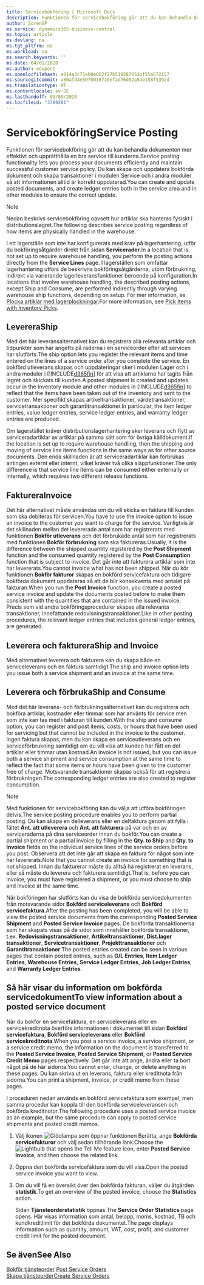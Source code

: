 ```yaml
---
title: Servicebokföring | Microsoft Docs
description: Funktionen för servicebokföring gör att du kan behandla dokumenten mer effektivt och upprätthålla en bra service till kunderna. Du kan skapa och uppdatera bokförda dokument och skapa transaktioner i modulen Service och i andra moduler så att informationen alltid är korrekt uppdaterad.
author: SorenGP
ms.service: dynamics365-business-central
ms.topic: article
ms.devlang: na
ms.tgt_pltfrm: na
ms.workload: na
ms.search.keywords: ''
ms.date: 04/01/2020
ms.author: edupont
ms.openlocfilehash: a014a3c75ab0e0b2f27b519287651bf55a572157
ms.sourcegitcommit: a80afd4e5075018716efad76d82a54e158f1392d
ms.translationtype: HT
ms.contentlocale: sv-SE
ms.lasthandoff: 09/09/2020
ms.locfileid: "3789281"
---
```

# <a name="service-posting"></a><span data-ttu-id="a2895-104">Servicebokföring</span><span class="sxs-lookup"><span data-stu-id="a2895-104">Service Posting</span></span>
<span data-ttu-id="a2895-105">Funktionen för servicebokföring gör att du kan behandla dokumenten mer effektivt och upprätthålla en bra service till kunderna.</span><span class="sxs-lookup"><span data-stu-id="a2895-105">Service posting functionality lets you process your documents efficiently and maintain successful customer service policy.</span></span> <span data-ttu-id="a2895-106">Du kan skapa och uppdatera bokförda dokument och skapa transaktioner i modulen Service och i andra moduler så att informationen alltid är korrekt uppdaterad.</span><span class="sxs-lookup"><span data-stu-id="a2895-106">You can create and update posted documents, and create ledger entries both in the service area and in other modules to ensure the correct update.</span></span>  

> [!NOTE]  
>  <span data-ttu-id="a2895-107">Nedan beskrivs servicebokföring oavsett hur artiklar ska hanteras fysiskt i distributionslagret.</span><span class="sxs-lookup"><span data-stu-id="a2895-107">The following describes service posting regardless of how items are physically handled in the warehouse.</span></span>  
>   
>  <span data-ttu-id="a2895-108">I ett lagerställe som inte har konfigurerats med krav på lagerhantering, utför du bokföringsåtgärder direkt från sidan **Servicerader**.</span><span class="sxs-lookup"><span data-stu-id="a2895-108">In a location that is not set up to require warehouse handling, you perform the posting actions directly from the **Service Lines** page.</span></span> <span data-ttu-id="a2895-109">I lagerställen som omfattar lagerhantering utförs de beskrivna bokföringsåtgärderna, utom förbrukning, indirekt via varierande lagerleveransfunktioner beroende på konfiguration.</span><span class="sxs-lookup"><span data-stu-id="a2895-109">In locations that involve warehouse handling, the described posting actions, except Ship and Consume, are performed indirectly through varying warehouse ship functions, depending on setup.</span></span> <span data-ttu-id="a2895-110">För mer information, se [Plocka artiklar med lagerplockningar](warehouse-how-to-pick-items-with-inventory-picks.md).</span><span class="sxs-lookup"><span data-stu-id="a2895-110">For more information, see [Pick Items with Inventory Picks](warehouse-how-to-pick-items-with-inventory-picks.md).</span></span>  

## <a name="ship"></a><span data-ttu-id="a2895-111">Leverera</span><span class="sxs-lookup"><span data-stu-id="a2895-111">Ship</span></span>  
<span data-ttu-id="a2895-112">Med det här leveransalternativet kan du registrera alla relevanta artiklar och tidpunkter som har angetts på raderna i en serviceorder efter att servicen har slutförts.</span><span class="sxs-lookup"><span data-stu-id="a2895-112">The ship option lets you register the relevant items and time entered on the lines of a service order after you complete the service.</span></span> <span data-ttu-id="a2895-113">En bokförd utleverans skapas och uppdateringar sker i modulen Lager och i andra moduler i [!INCLUDE[d365fin](includes/d365fin_md.md)] för att visa att artiklarna har tagits från lagret och skickats till kunden.</span><span class="sxs-lookup"><span data-stu-id="a2895-113">A posted shipment is created and updates occur in the Inventory module and other modules in [!INCLUDE[d365fin](includes/d365fin_md.md)] to reflect that the items have been taken out of the inventory and sent to the customer.</span></span> <span data-ttu-id="a2895-114">Mer specifikt skapas artikeltransaktioner, värdetransaktioner, servicetransaktioner och garantitransaktioner.</span><span class="sxs-lookup"><span data-stu-id="a2895-114">In particular, the item ledger entries, value ledger entries, service ledger entries, and warranty ledger entries are produced.</span></span>  

<span data-ttu-id="a2895-115">Om lagerstället kräver distributionslagerhantering sker leverans och flytt av serviceradartiklar av artiklar på samma sätt som för övriga källdokument.</span><span class="sxs-lookup"><span data-stu-id="a2895-115">If the location is set up to require warehouse handling, then the shipping and moving of service line items functions in the same ways as for other source documents.</span></span> <span data-ttu-id="a2895-116">Den enda skillnaden är att serviceradartiklar kan förbrukas antingen externt eller internt, vilket kräver två olika släppfunktioner.</span><span class="sxs-lookup"><span data-stu-id="a2895-116">The only difference is that service line items can be consumed either externally or internally, which requires two different release functions.</span></span>

## <a name="invoice"></a><span data-ttu-id="a2895-117">Fakturera</span><span class="sxs-lookup"><span data-stu-id="a2895-117">Invoice</span></span>  
<span data-ttu-id="a2895-118">Det här alternativet måste användas om du vill skicka en faktura till kunden som ska debiteras för servicen.</span><span class="sxs-lookup"><span data-stu-id="a2895-118">You have to use the invoice option to issue an invoice to the customer you want to charge for the service.</span></span> <span data-ttu-id="a2895-119">Vanligtvis är det skillnaden mellan det levererade antal som har registrerats med funktionen **Bokför utleverans** och det förbrukade antal som har registrerats med funktionen **Bokför förbrukning** som ska faktureras.</span><span class="sxs-lookup"><span data-stu-id="a2895-119">Usually, it is the difference between the shipped quantity registered by the **Post Shipment** function and the consumed quantity registered by the **Post Consumption** function that is subject to invoice.</span></span> <span data-ttu-id="a2895-120">Det går inte att fakturera artiklar som inte har levererats.</span><span class="sxs-lookup"><span data-stu-id="a2895-120">You cannot invoice what has not been shipped.</span></span> <span data-ttu-id="a2895-121">När du kör funktionen **Bokför fakturor** skapas en bokförd servicefaktura och tidigare bokförda dokument uppdateras så att de blir konsekventa med antalet på fakturan.</span><span class="sxs-lookup"><span data-stu-id="a2895-121">When you run the **Post Invoice** function, you create a posted service invoice and update the documents posted before to make them consistent with the quantities that are contained in the issued invoice.</span></span> <span data-ttu-id="a2895-122">Precis som vid andra bokföringsprocedurer skapas alla relevanta transaktioner, innefattande redovisningstransaktioner.</span><span class="sxs-lookup"><span data-stu-id="a2895-122">Like in other posting procedures, the relevant ledger entries that includes general ledger entries, are generated.</span></span>  

## <a name="ship-and-invoice"></a><span data-ttu-id="a2895-123">Leverera och fakturera</span><span class="sxs-lookup"><span data-stu-id="a2895-123">Ship and Invoice</span></span>  
<span data-ttu-id="a2895-124">Med alternativet leverera och fakturera kan du skapa både en serviceleverans och en faktura samtidigt.</span><span class="sxs-lookup"><span data-stu-id="a2895-124">The ship and invoice option lets you issue both a service shipment and an invoice at the same time.</span></span>  

## <a name="ship-and-consume"></a><span data-ttu-id="a2895-125">Leverera och förbruka</span><span class="sxs-lookup"><span data-stu-id="a2895-125">Ship and Consume</span></span>  
<span data-ttu-id="a2895-126">Med det här leverans- och förbrukningsalternativet kan du registrera och bokföra artiklar, kostnader eller timmar som har använts för service men som inte kan tas med i fakturan till kunden.</span><span class="sxs-lookup"><span data-stu-id="a2895-126">With the ship and consume option, you can register and post items, costs, or hours that have been used for servicing but that cannot be included in the invoice to the customer.</span></span> <span data-ttu-id="a2895-127">Ingen faktura skapas, men du kan skapa en serviceutleverans och en serviceförbrukning samtidigt om du vill visa att kunden har fått en del artiklar eller timmar utan kostnad.</span><span class="sxs-lookup"><span data-stu-id="a2895-127">An invoice is not issued, but you can issue both a service shipment and service consumption at the same time to reflect the fact that some items or hours have been given to the customer free of charge.</span></span> <span data-ttu-id="a2895-128">Motsvarande transaktioner skapas också för att registrera förbrukningen.</span><span class="sxs-lookup"><span data-stu-id="a2895-128">The corresponding ledger entries are also created to register consumption.</span></span>  

> [!NOTE]  
>  <span data-ttu-id="a2895-129">Med funktionen för servicebokföring kan du välja att utföra bokföringen delvis.</span><span class="sxs-lookup"><span data-stu-id="a2895-129">The service posting procedure enables you to perform partial posting.</span></span> <span data-ttu-id="a2895-130">Du kan skapa en delleverans eller en delfaktura genom att fylla i fältet **Ant. att utleverera** och **Ant. att fakturera** på var och en av  serviceraderna på dina serviceorder innan du bokför.</span><span class="sxs-lookup"><span data-stu-id="a2895-130">You can create a partial shipment or a partial invoice by filling in the **Qty. to Ship** and **Qty. to Invoice** fields on the individual service lines of the service orders before you post.</span></span> <span data-ttu-id="a2895-131">Observera att det inte går att skapa en faktura för något som inte har levererats.</span><span class="sxs-lookup"><span data-stu-id="a2895-131">Note that you cannot create an invoice for something that is not shipped.</span></span> <span data-ttu-id="a2895-132">Innan du fakturerar måste du alltså ha registrerat en leverans, eller så måste du leverera och fakturera samtidigt.</span><span class="sxs-lookup"><span data-stu-id="a2895-132">That is, before you can invoice, you must have registered a shipment, or you must choose to ship and invoice at the same time.</span></span>  

<span data-ttu-id="a2895-133">När bokföringen har slutförts kan du visa de bokförda servicedokumenten från motsvarande sidor **Bokförd serviceleverans** och **Bokförd servicefaktura**.</span><span class="sxs-lookup"><span data-stu-id="a2895-133">After the posting has been completed, you will be able to view the posted service documents from the corresponding **Posted Service Shipment** and **Posted Service Invoice** pages.</span></span> <span data-ttu-id="a2895-134">De bokförda transaktionerna som har skapats visas på de sidor som innehåller bokförda transaktioner, t.ex. **Redovisningstransaktioner**, **Artikeltransaktioner**, **Dist.lager transaktioner**, **Servicetransaktioner**, **Projekttransaktioner** och **Garantitransaktioner**.</span><span class="sxs-lookup"><span data-stu-id="a2895-134">The posted entries created can be seen in various pages that contain posted entries, such as **G/L Entries**, **Item Ledger Entries**, **Warehouse Entries**, **Service Ledger Entries**, **Job Ledger Entries**, and **Warranty Ledger Entries**.</span></span>  

## <a name="to-view-information-about-a-posted-service-document"></a><span data-ttu-id="a2895-135">Så här visar du information om bokförda servicedokument</span><span class="sxs-lookup"><span data-stu-id="a2895-135">To view information about a posted service document</span></span>  
<span data-ttu-id="a2895-136">När du bokför en servicefaktura, en serviceleverans eller en servicekreditnota överförs informationen i dokumentet till sidan **Bokförd servicefaktura**, **Bokförd serviceleverans** eller **Bokförd servicekreditnota**.</span><span class="sxs-lookup"><span data-stu-id="a2895-136">When you post a service invoice, a service shipment, or a service credit memo, the information on the document is transferred to the **Posted Service Invoice**, **Posted Service Shipment**, or **Posted Service Credit Memo** pages respectively.</span></span> <span data-ttu-id="a2895-137">Det går inte att ange, ändra eller ta bort något på de här sidorna.</span><span class="sxs-lookup"><span data-stu-id="a2895-137">You cannot enter, change, or delete anything in these pages.</span></span> <span data-ttu-id="a2895-138">Du kan skriva ut en leverans, faktura eller kreditnota från sidorna.</span><span class="sxs-lookup"><span data-stu-id="a2895-138">You can print a shipment, invoice, or credit memo from these pages.</span></span>  

<span data-ttu-id="a2895-139">I proceduren nedan används en bokförd servicefaktura som exempel, men samma procedur kan koppla till den bokförda serviceleveransen och bokförda kreditnotor.</span><span class="sxs-lookup"><span data-stu-id="a2895-139">The following procedure uses a posted service invoice as an example, but the same procedure can apply to posted service shipments and posted credit memos.</span></span>  

1. <span data-ttu-id="a2895-140">Välj ikonen ![Glödlampa som öppnar funktionen Berätta](media/ui-search/search_small.png "Berätta vad du vill göra"), ange **Bokförda servicefakturor** och välj sedan tillhörande länk.</span><span class="sxs-lookup"><span data-stu-id="a2895-140">Choose the ![Lightbulb that opens the Tell Me feature](media/ui-search/search_small.png "Tell me what you want to do") icon, enter **Posted Service Invoice**, and then choose the related link.</span></span>  
2. <span data-ttu-id="a2895-141">Öppna den bokförda servicefaktura som du vill visa.</span><span class="sxs-lookup"><span data-stu-id="a2895-141">Open the posted service invoice you want to view.</span></span>  
3. <span data-ttu-id="a2895-142">Om du vill få en översikt över den bokförda fakturan, väljer du åtgärden **statistik**.</span><span class="sxs-lookup"><span data-stu-id="a2895-142">To get an overview of the posted invoice, choose the **Statistics** action.</span></span>  

    <span data-ttu-id="a2895-143">Sidan **Tjänsteorderstatistik** öppnas.</span><span class="sxs-lookup"><span data-stu-id="a2895-143">The **Service Order Statistics** page opens.</span></span> <span data-ttu-id="a2895-144">Här visas information som antal, belopp, moms, kostnad, TB och kundkreditlimit för det bokförda dokumentet.</span><span class="sxs-lookup"><span data-stu-id="a2895-144">The page displays information such as quantity, amount, VAT, cost, profit, and customer credit limit for the posted document.</span></span>

## <a name="see-also"></a><span data-ttu-id="a2895-145">Se även</span><span class="sxs-lookup"><span data-stu-id="a2895-145">See Also</span></span>  
<span data-ttu-id="a2895-146">[Bokför tjänsteorder](service-how-to-post-service-orders.md) </span><span class="sxs-lookup"><span data-stu-id="a2895-146">[Post Service Orders](service-how-to-post-service-orders.md) </span></span>  
[<span data-ttu-id="a2895-147">Skapa tjänsteorder</span><span class="sxs-lookup"><span data-stu-id="a2895-147">Create Service Orders</span></span>](service-how-to-create-service-orders.md)
